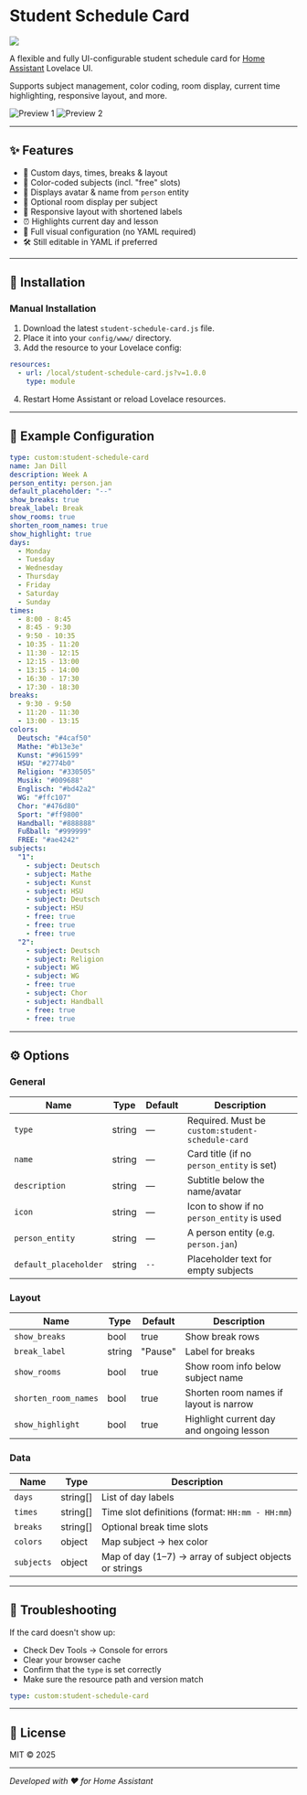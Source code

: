 # Student Schedule Card

[![](https://img.shields.io/badge/Home%20Assistant-Custom%20Card-blue.svg?style=flat-square)](https://www.home-assistant.io/lovelace/)

A flexible and fully UI-configurable student schedule card for [Home Assistant](https://www.home-assistant.io/) Lovelace UI.

Supports subject management, color coding, room display, current time highlighting, responsive layout, and more.

![Preview 1](https://github.com/DomCim/student-schedule-card/blob/main/images/ColumnWidth1.png)
![Preview 2](https://github.com/DomCim/student-schedule-card/blob/main/images/ColumnWidth2.png)

---

## ✨ Features

- 📅 Custom days, times, breaks & layout
- 🎨 Color-coded subjects (incl. "free" slots)
- 🧑 Displays avatar & name from `person` entity
- 🏫 Optional room display per subject
- 📱 Responsive layout with shortened labels
- ⏰ Highlights current day and lesson
- 🔧 Full visual configuration (no YAML required)
- 🛠️ Still editable in YAML if preferred

---

## 🚀 Installation

### Manual Installation

1. Download the latest `student-schedule-card.js` file.
2. Place it into your `config/www/` directory.
3. Add the resource to your Lovelace config:

```yaml
resources:
  - url: /local/student-schedule-card.js?v=1.0.0
    type: module
```

4. Restart Home Assistant or reload Lovelace resources.

---

## 🧪 Example Configuration

```yaml
type: custom:student-schedule-card
name: Jan Dill
description: Week A
person_entity: person.jan
default_placeholder: "--"
show_breaks: true
break_label: Break
show_rooms: true
shorten_room_names: true
show_highlight: true
days:
  - Monday
  - Tuesday
  - Wednesday
  - Thursday
  - Friday
  - Saturday
  - Sunday
times:
  - 8:00 - 8:45
  - 8:45 - 9:30
  - 9:50 - 10:35
  - 10:35 - 11:20
  - 11:30 - 12:15
  - 12:15 - 13:00
  - 13:15 - 14:00
  - 16:30 - 17:30
  - 17:30 - 18:30
breaks:
  - 9:30 - 9:50
  - 11:20 - 11:30
  - 13:00 - 13:15
colors:
  Deutsch: "#4caf50"
  Mathe: "#b13e3e"
  Kunst: "#961599"
  HSU: "#2774b0"
  Religion: "#330505"
  Musik: "#009688"
  Englisch: "#bd42a2"
  WG: "#ffc107"
  Chor: "#476d80"
  Sport: "#ff9800"
  Handball: "#888888"
  Fußball: "#999999"
  FREE: "#ae4242"
subjects:
  "1":
    - subject: Deutsch
    - subject: Mathe
    - subject: Kunst
    - subject: HSU
    - subject: Deutsch
    - subject: HSU
    - free: true
    - free: true
    - free: true
  "2":
    - subject: Deutsch
    - subject: Religion
    - subject: WG
    - subject: WG
    - free: true
    - subject: Chor
    - subject: Handball
    - free: true
    - free: true
```

---

## ⚙️ Options

### General

| Name                  | Type     | Default | Description                                                  |
|-----------------------|----------|---------|--------------------------------------------------------------|
| `type`                | string   | —       | Required. Must be `custom:student-schedule-card`             |
| `name`                | string   | —       | Card title (if no `person_entity` is set)                    |
| `description`         | string   | —       | Subtitle below the name/avatar                               |
| `icon`                | string   | —       | Icon to show if no `person_entity` is used                   |
| `person_entity`       | string   | —       | A person entity (e.g. `person.jan`)                          |
| `default_placeholder` | string   | `--`    | Placeholder text for empty subjects                          |

### Layout

| Name                  | Type    | Default | Description                                                  |
|-----------------------|---------|---------|--------------------------------------------------------------|
| `show_breaks`         | bool    | true    | Show break rows                                              |
| `break_label`         | string  | "Pause" | Label for breaks                                             |
| `show_rooms`          | bool    | true    | Show room info below subject name                            |
| `shorten_room_names`  | bool    | true    | Shorten room names if layout is narrow                       |
| `show_highlight`      | bool    | true    | Highlight current day and ongoing lesson                     |

### Data

| Name       | Type     | Description                                                  |
|------------|----------|--------------------------------------------------------------|
| `days`     | string[] | List of day labels                                           |
| `times`    | string[] | Time slot definitions (format: `HH:mm - HH:mm`)             |
| `breaks`   | string[] | Optional break time slots                                   |
| `colors`   | object   | Map subject → hex color                                      |
| `subjects` | object   | Map of day (1–7) → array of subject objects or strings       |

---

## 🐞 Troubleshooting

If the card doesn't show up:

- Check Dev Tools → Console for errors
- Clear your browser cache
- Confirm that the `type` is set correctly
- Make sure the resource path and version match

```yaml
type: custom:student-schedule-card
```

---

## 📄 License

MIT © 2025

---

_Developed with ❤️ for Home Assistant_

